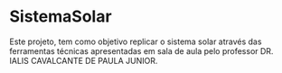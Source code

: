 # SistemaSolar

Este projeto, tem como objetivo replicar o sistema solar através das ferramentas técnicas apresentadas em sala de aula pelo professor DR. IALIS CAVALCANTE DE PAULA JUNIOR.
